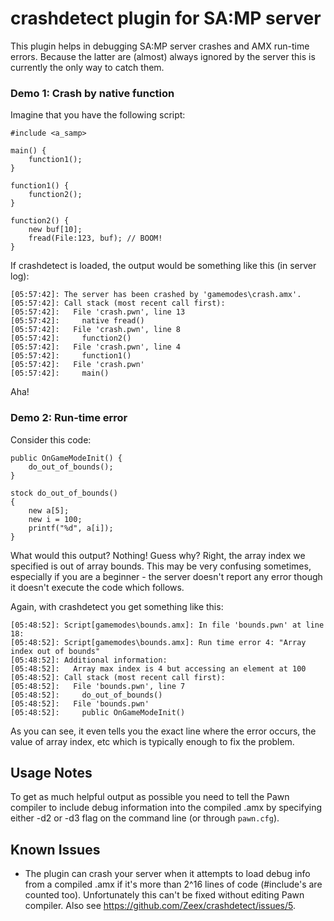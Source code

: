 crashdetect plugin for SA:MP server
===================================

This plugin helps in debugging SA:MP server crashes and AMX run-time errors. Because the latter are (almost) always
ignored by the server this is currently the only way to catch them.

### Demo 1: Crash by native function ###

Imagine that you have the following script:

	#include <a_samp>

	main() {
		function1();
  	}

	function1() {
		function2();
	}

	function2() {
		new buf[10];
		fread(File:123, buf); // BOOM!
	}

If crashdetect is loaded, the output would be something like this (in server log):

	[05:57:42]: The server has been crashed by 'gamemodes\crash.amx'.
	[05:57:42]: Call stack (most recent call first):
	[05:57:42]:   File 'crash.pwn', line 13
	[05:57:42]:     native fread()
	[05:57:42]:   File 'crash.pwn', line 8
	[05:57:42]:     function2()
	[05:57:42]:   File 'crash.pwn', line 4
	[05:57:42]:     function1()
	[05:57:42]:   File 'crash.pwn'
	[05:57:42]:     main()

Aha! 


### Demo 2: Run-time error ###

Consider this code:

	public OnGameModeInit() {
		do_out_of_bounds();
	}

	stock do_out_of_bounds()
	{
		new a[5];
		new i = 100;
		printf("%d", a[i]);
 	}

What would this output? Nothing! Guess why? Right, the array index we specified is out of array bounds. 
This may be very confusing sometimes, especially if you are a beginner - the server doesn't report any error
though it doesn't execute the code which follows.

Again, with crashdetect you get something like this:

	[05:48:52]: Script[gamemodes\bounds.amx]: In file 'bounds.pwn' at line 18:
	[05:48:52]: Script[gamemodes\bounds.amx]: Run time error 4: "Array index out of bounds"
	[05:48:52]: Additional information:
	[05:48:52]:   Array max index is 4 but accessing an element at 100
	[05:48:52]: Call stack (most recent call first):
	[05:48:52]:   File 'bounds.pwn', line 7
	[05:48:52]:     do_out_of_bounds()
	[05:48:52]:   File 'bounds.pwn'
	[05:48:52]:     public OnGameModeInit()

As you can see, it even tells you the exact line where the error occurs, the value of array index, etc which 
is typically enough to fix the problem.

Usage Notes
-----------

To get as much helpful output as possible you need to tell the Pawn compiler to include debug information
into the compiled .amx by specifying either -d2 or -d3 flag on the command line (or through `pawn.cfg`).

Known Issues
------------

*	The plugin can crash your server when it attempts to load debug info from a compiled .amx
	if it's more than 2^16 lines of code (#include's are counted too). Unfortunately this can't be 
	fixed without editing Pawn compiler. Also see https://github.com/Zeex/crashdetect/issues/5.
